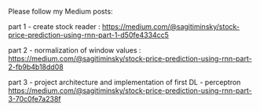 Please follow my Medium posts:

part 1 - create stock reader : https://medium.com/@sagitiminsky/stock-price-prediction-using-rnn-part-1-d50fe4334cc5

part 2 - normalization of window values : https://medium.com/@sagitiminsky/stock-price-prediction-using-rnn-part-2-fb9b4b18dd08

part 3 - project architecture and implementation of first DL - perceptron https://medium.com/@sagitiminsky/stock-price-prediction-using-rnn-part-3-70c0fe7a238f
